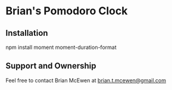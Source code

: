# Brian's Pomodoro Clock

## Installation

npm install moment moment-duration-format

## Support and Ownership

Feel free to contact Brian McEwen at brian.t.mcewen@gmail.com
